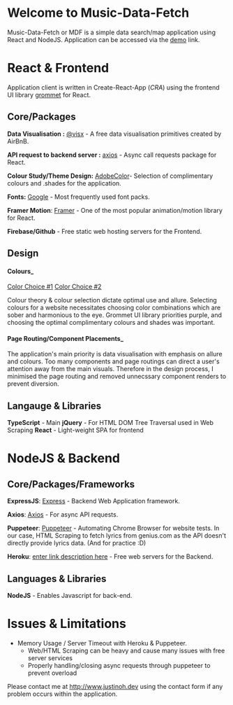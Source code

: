 ﻿# Welcome to Music-Data-Fetch
Music-Data-Fetch or MDF is a simple data search/map application using React and NodeJS. Application can be accessed via the [demo](https://jhoh96.github.io/music-data-fetch/) link.
# React & Frontend
Application client is written in Create-React-App (*CRA*) using  the frontend UI library [grommet](https://v2.grommet.io/) for React. 
## Core/Packages
**Data Visualisation :** [@visx](https://airbnb.io/visx/) - A free data visualisation primitives created by AirBnB.

**API request to backend server :** [axios](https://axios-http.com/docs/intro) - Async call requests package for React.

**Colour Study/Theme Design:** [AdobeColor](https://color.adobe.com/)- Selection of complimentary colours and .shades for the application.

**Fonts:** [Google](https://fonts.google.com/) - Most frequently used font packs.

**Framer Motion**: [Framer](https://www.framer.com/motion/) - One of the most popular animation/motion library for React.

**Firebase/Github** - Free static web hosting servers for the Frontend.

## Design
#### Colours_
[Color Choice #1](https://github.com/jhoh96/music-data-fetch/blob/master/client/src/assets/MainThemeAnalogous.png)
[Color Choice #2](https://github.com/jhoh96/music-data-fetch/blob/master/client/src/assets/MainThemeComplimentary.png)

Colour theory & colour selection dictate optimal use and allure. Selecting colours for a website necessitates choosing color combinations which are sober and harmonious to the eye. Grommet UI library priorities purple, and choosing the optimal complimentary colours and shades was important.

#### Page Routing/Component Placements_
The application's main priority is data visualisation with emphasis on allure and colours. Too many components and page routings can direct a user's attention away from the main visuals. 
Therefore in the design process, I minimised the page routing and removed unnecssary component renders to prevent diversion. 

## Langauge & Libraries

**TypeScript** - Main
**jQuery** - For HTML DOM Tree Traversal used in Web Scraping
**React** - Light-weight SPA for frontend

# NodeJS & Backend
## Core/Packages/Frameworks
**ExpressJS**: [Express](https://expressjs.com/) - Backend Web Application framework.

**Axios**: [Axios](https://github.com/sheaivey/react-axios) - For async API requests.

**Puppeteer**: [Puppeteer](https://pptr.dev/) - Automating Chrome Browser for website tests. In our case, HTML Scraping to fetch lyrics from genius.com as the API doesn't directly provide lyrics data. (And for practice :D)

**Heroku**:  [enter link description here](https://dashboard.heroku.com/) - Free web servers for the Backend.

## Languages & Libraries
**NodeJS** - Enables Javascript for back-end. 




# Issues & Limitations
* Memory Usage / Server Timeout with Heroku & Puppeteer.
	 - Web/HTML Scraping can be heavy and cause many issues with free server services
	 - Properly handling/closing async requests through puppeteer to prevent overload

Please contact me at http://www.justinoh.dev using the contact form if any problem occurs within the application.
